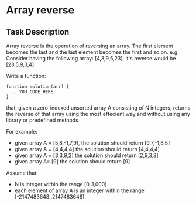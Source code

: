 # Array reverse

## Task Description

Array reverse is the operation of reversing an array. The first element becomes the last and the last element becomes the first and so on. e.g Consider having the following array: [4,3,9,5,23], it's reverse would be [23,5,9,3,4]

Write a function:

```
function solution(arr) {
  ...YOU_CODE_HERE
}
```

that, given a zero-indexed unsorted array A consisting of N integers, returns the reverse of that array using the most effecient way and without using any library or predefined methods

For example:
* given array A = [5,8,-1,7,9], the solution should return [9,7,-1,8,5]
* given array A = [4,4,4,4] the solution should return [4,4,4,4]
* given array A = [3,3,9,2] the solution should return [2,9,3,3]
* given array A= [9] the solution should return [9]

Assume that:
* N is integer within the range [0..1,000]
* each element of array A is an integer within the range [-2147483648..2147483648].
